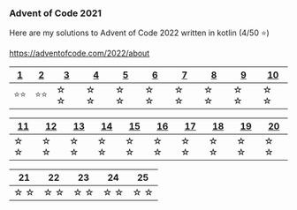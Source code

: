 ### Advent of Code 2021

Here are my solutions to Advent of Code 2022 written in kotlin (4/50 ⭐)

https://adventofcode.com/2022/about


| [1](src/main/kotlin/Day01.kt) | [2](src/main/kotlin/Day02.kt) | [3](src/main/kotlin/Day03.kt) | [4](src/main/kotlin/Day04.kt) | [5](src/main/kotlin/Day05.kt) | [6](src/main/kotlin/Day06.kt) | [7](src/main/kotlin/Day07.kt) | [8](src/main/kotlin/Day08.kt) | [9](src/main/kotlin/Day09.kt) | [10](src/main/kotlin/Day10.kt) |
|----|----|----|----|----|----|----|----|----|----|
| ⭐⭐ | ⭐⭐ | ☆ ☆ | ☆ ☆ | ☆ ☆ | ☆ ☆ | ☆ ☆ | ☆ ☆ | ☆ ☆ | ☆ ☆ |


| [11](src/main/kotlin/Day11.kt) | [12](src/main/kotlin/Day12.kt) | [13](src/main/kotlin/Day13.kt) | [14](src/main/kotlin/Day14.kt) | [15](src/main/kotlin/Day15.kt) | [16](src/main/kotlin/Day16.kt) | [17](src/main/kotlin/Day17.kt) | [18](src/main/kotlin/Day18.kt) | [19](src/main/kotlin/Day19.kt) | [20](src/main/kotlin/Day20.kt) |
|----|----|----|----|----|----|----|----|----|----|
| ☆ ☆ | ☆ ☆ | ☆ ☆ | ☆ ☆ | ☆ ☆ | ☆ ☆ | ☆ ☆ | ☆ ☆ | ☆ ☆ | ☆ ☆ |

| 21 | 22 | 23 | 24 | 25 |
|----|----|----|----|----|
| ☆ ☆ | ☆ ☆ | ☆ ☆ | ☆ ☆ | ☆ ☆ |
